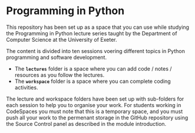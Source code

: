 # Programming in Python

This repository has been set up as a space that you can use while studying the Programming in Python lecture series taught by the Department of Computer Science at the University of Exeter.

The content is divided into ten sessions voering different topics in Python programming and software development. 

 - The **`lectures`** folder is a space where you can add code / notes / resources as you follow the lectures. 
 - The **`workspace`** folder is a space where you can complete coding activities.

 The lecture and workspace folders have been set up with sub-folders for each session to help you to organise your work. For students working in CodeSpaces you must note that this is a temporary space, and you must push all your work to the permenant storage in the GitHub repository using the Source Control panel as described in the module introduction.
